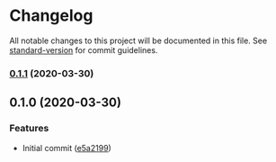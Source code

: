 # Changelog

All notable changes to this project will be documented in this file. See [standard-version](https://github.com/conventional-changelog/standard-version) for commit guidelines.

### [0.1.1](https://github.com/delucis/bgio-storage-cache/compare/v0.1.0...v0.1.1) (2020-03-30)

## 0.1.0 (2020-03-30)


### Features

* Initial commit ([e5a2199](https://github.com/delucis/bgio-storage-cache/commit/e5a2199d3e59a986fdc47b79a1499a25eed80317))

